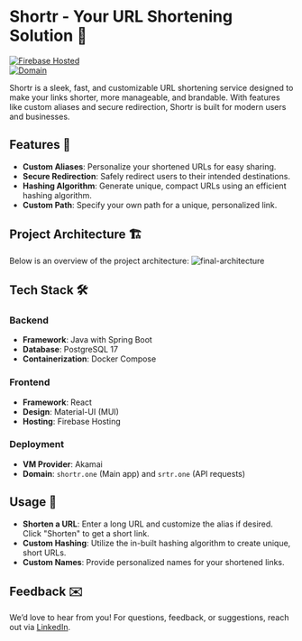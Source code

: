 # Shortr - Your URL Shortening Solution 🚀

[![Firebase Hosted](https://img.shields.io/website-up-down-green-red/https/shortr-298b5.web.app.svg)](https://shortr.one)  
[![Domain](https://img.shields.io/badge/domain-shortr.one-blue)](https://shortr.one)

Shortr is a sleek, fast, and customizable URL shortening service designed to make your links shorter, more manageable, and brandable. With features like custom aliases and secure redirection, Shortr is built for modern users and businesses.

## Features 🎉

- **Custom Aliases**: Personalize your shortened URLs for easy sharing.
- **Secure Redirection**: Safely redirect users to their intended destinations.
- **Hashing Algorithm**: Generate unique, compact URLs using an efficient hashing algorithm.
- **Custom Path**: Specify your own path for a unique, personalized link.

## Project Architecture 🏗️

Below is an overview of the project architecture:
![final-architecture](https://github.com/user-attachments/assets/c67b2530-b522-4902-a4aa-ee4840e74cd2)




## Tech Stack 🛠️

### Backend
- **Framework**: Java with Spring Boot
- **Database**: PostgreSQL 17
- **Containerization**: Docker Compose

### Frontend
- **Framework**: React
- **Design**: Material-UI (MUI)
- **Hosting**: Firebase Hosting

### Deployment
- **VM Provider**: Akamai
- **Domain**: `shortr.one` (Main app) and `srtr.one` (API requests)

## Usage 📝

- **Shorten a URL**: Enter a long URL and customize the alias if desired. Click "Shorten" to get a short link.
- **Custom Hashing**: Utilize the in-built hashing algorithm to create unique, short URLs.
- **Custom Names**: Provide personalized names for your shortened links.

## Feedback ✉️

We’d love to hear from you! For questions, feedback, or suggestions, reach out via [LinkedIn](https://www.linkedin.com/).
